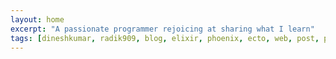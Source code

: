 ```yaml
---
layout: home
excerpt: "A passionate programmer rejoicing at sharing what I learn"
tags: [dineshkumar, radik909, blog, elixir, phoenix, ecto, web, post, posts, development, programming]
---
```

